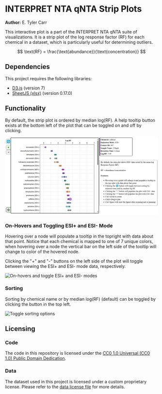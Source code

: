 # INTERPRET NTA qNTA Strip Plots

**Author:** E. Tyler Carr

This interactive plot is a part of the INTERPRET NTA qNTA suite of visualizations. It is a strip plot of the log response factor (RF) for each chemical in a dataset, which is particularly useful for determining outliers.

$$
\text{RF} = \frac{\text{abundance}}{\text{concentration}}
$$

## Dependencies

This project requires the following libraries:

- [D3.js](https://d3js.org/) (version 7)
- [SheetJS (xlsx)](https://sheetjs.com/) (version 0.17.0)

## Functionality

By default, the strip plot is ordered by median log(RF). A help tooltip button exists at the bottom left of the plot that can be toggled on and off by clicking.

![Static plot](./resources/static-help_tooltip.png)

### On-Hovers and Toggling ESI+ and ESI- Mode

Hovering over a node will populate a tooltip in the topright with data about that point. Notice that each chemical is mapped to one of 7 unique colors, when hovering over a node the vertical bar on the left side of the tooltip will change to color of the hovered node.

Clicking the "+" and "-" buttons on the left side of the plot will toggle between viewing the ESI+ and ESI- mode data, respectively.

![On-hovers and toggle ESI+ and ESI- modes](./resources/onHovers-toggleMode.gif)

### Sorting

Sorting by chemical name or by median log(RF) (default) can be toggled by clicking the button in the top left.

![Toggle sorting options](./resources/sorting.gif)

## Licensing

### Code

The code in this repository is licensed under the [CC0 1.0 Universal (CC0 1.0) Public Domain Dedication](./LICENSE_CODE).

### Data

The dataset used in this project is licensed under a custom proprietary license. Please refer to the [data license file](./LICENSE_DATA) for more details.
